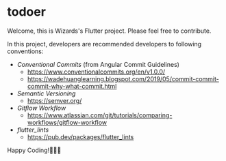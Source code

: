 # todoer

Welcome, this is Wizards's Flutter project. Please feel free to contribute. 

In this project, developers are recommended developers to following conventions:

- *Conventional Commits* (from Angular Commit Guidelines)
    - https://www.conventionalcommits.org/en/v1.0.0/
    - https://wadehuanglearning.blogspot.com/2019/05/commit-commit-commit-why-what-commit.html
- *Semantic Versioning*
    - https://semver.org/
- *Gitflow Workflow*
    - https://www.atlassian.com/git/tutorials/comparing-workflows/gitflow-workflow
- *flutter_lints*
    - https://pub.dev/packages/flutter_lints

Happy Coding!🤞🤞🤞
